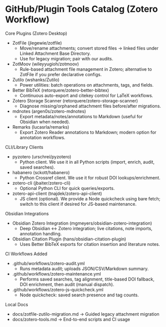 GitHub/Plugin Tools Catalog (Zotero Workflow)
============================================

Core Plugins (Zotero Desktop)
- ZotFile (jlegewie/zotfile)
  - Move/rename attachments; convert stored files → linked files under Linked Attachment Base Directory.
  - Use for legacy migration; pair with our audits.
- ZotMoov (wileyyugioh/zotmoov)
  - Rule-based attachment file management in Zotero; alternative to ZotFile if you prefer declarative configs.
- Zutilo (wshanks/Zutilo)
  - Power utilities: batch operations on attachments, tags, and fields.
- Better BibTeX (retorquere/zotero-better-bibtex)
  - Continuous auto-export and citekey control for LaTeX workflows.
- Zotero Storage Scanner (retorquere/zotero-storage-scanner)
  - Diagnose missing/orphaned attachment files before/after migrations.
- mdnotes (argen0s/zotero-mdnotes)
  - Export metadata/notes/annotations to Markdown (useful for Obsidian when needed).
- Remarks (lucasrla/remarks)
  - Export Zotero Reader annotations to Markdown; modern option for annotation workflows.

CLI/Library Clients
- pyzotero (urschrei/pyzotero)
  - Python client. We use it in all Python scripts (import, enrich, audit, saved searches).
- habanero (sckott/habanero)
  - Python Crossref client. We use it for robust DOI lookups/enrichment.
- zotero-cli (jbaiter/zotero-cli)
  - Optional Python CLI for quick queries/exports.
- zotero-api-client (tnajdek/zotero-api-client)
  - JS client (optional). We provide a Node quickcheck using bare fetch; switch to this client if desired for JS-based maintenance.

Obsidian Integrations
- Obsidian Zotero Integration (mgmeyers/obsidian-zotero-integration)
  - Deep Obsidian ↔ Zotero integration; live citations, note imports, annotation handling.
- Obsidian Citation Plugin (hans/obsidian-citation-plugin)
  - Uses Better BibTeX exports for citation insertion and literature notes.

CI Workflows Added
- .github/workflows/zotero-audit.yml
  - Runs metadata audit; uploads JSON/CSV/Markdown summary.
- .github/workflows/zotero-maintenance.yml
  - Performs saved searches, tag alignment, title-based DOI fallback, DOI enrichment, then audit (manual dispatch).
- .github/workflows/zotero-js-quickcheck.yml
  - Node quickcheck: saved search presence and tag counts.

Local Docs
- docs/zotfile-zutilo-migration.md → Guided legacy attachment migration
- docs/zotero-tools.md → End-to-end scripts and CI usage
